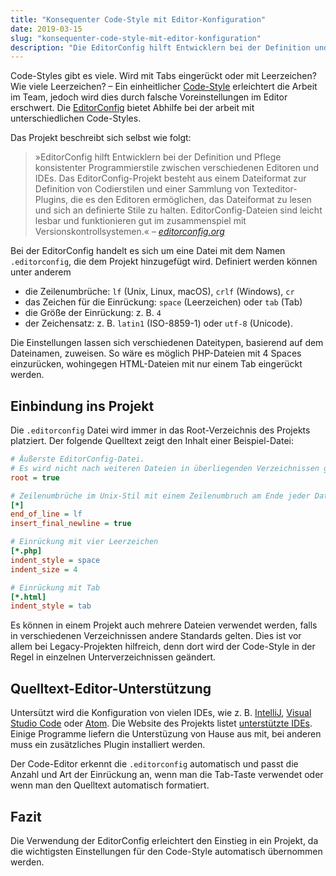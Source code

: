 ```yaml
---
title: "Konsequenter Code-Style mit Editor-Konfiguration"
date: 2019-03-15
slug: "konsequenter-code-style-mit-editor-konfiguration"
description: "Die EditorConfig hilft Entwicklern bei der Definition und Pflege konsistenter Programmierstile zwischen verschiedenen Editoren und IDEs."
---
```


Code-Styles gibt es viele. Wird mit Tabs eingerückt oder mit Leerzeichen? Wie viele Leerzeichen? –
Ein einheitlicher [Code-Style](https://de.wikipedia.org/wiki/Programmierstil) erleichtert die Arbeit im Team,
jedoch wird dies durch falsche Voreinstellungen im Editor erschwert.
Die [EditorConfig](https://editorconfig.org) bietet Abhilfe bei der arbeit mit unterschiedlichen Code-Styles.

<!--more-->

Das Projekt beschreibt sich selbst wie folgt:

> »EditorConfig hilft Entwicklern bei der Definition und Pflege konsistenter Programmierstile zwischen verschiedenen Editoren und IDEs.
> Das EditorConfig-Projekt besteht aus einem Dateiformat zur Definition von Codierstilen und einer Sammlung von Texteditor-Plugins, die es den Editoren ermöglichen, das Dateiformat zu lesen und sich an definierte Stile zu halten.
> EditorConfig-Dateien sind leicht lesbar und funktionieren gut im zusammenspiel mit Versionskontrollsystemen.«
> – <cite>[editorconfig.org](https://editorconfig.org)</cite>

Bei der EditorConfig handelt es sich um eine Datei mit dem Namen `.editorconfig`, die dem Projekt hinzugefügt wird.
Definiert werden können unter anderem

* die Zeilenumbrüche: `lf` (Unix, Linux, macOS), `crlf` (Windows), `cr`
* das Zeichen für die Einrückung: `space` (Leerzeichen) oder `tab` (Tab)
* die Größe der Einrückung: z. B. `4` 
* der Zeichensatz: z. B. `latin1` (ISO-8859-1) oder `utf-8` (Unicode).

Die Einstellungen lassen sich verschiedenen Dateitypen, basierend auf dem Dateinamen, zuweisen.
So wäre es möglich PHP-Dateien mit 4 Spaces einzurücken, wohingegen HTML-Dateien mit nur einem Tab eingerückt werden.

## Einbindung ins Projekt

Die `.editorconfig` Datei wird immer in das Root-Verzeichnis des Projekts platziert.
Der folgende Quelltext zeigt den Inhalt einer Beispiel-Datei:

```ini
# Äußerste EditorConfig-Datei.
# Es wird nicht nach weiteren Dateien in überliegenden Verzeichnissen gesucht.
root = true

# Zeilenumbrüche im Unix-Stil mit einem Zeilenumbruch am Ende jeder Datei
[*]
end_of_line = lf
insert_final_newline = true

# Einrückung mit vier Leerzeichen
[*.php]
indent_style = space
indent_size = 4

# Einrückung mit Tab
[*.html]
indent_style = tab
```

Es können in einem Projekt auch mehrere Dateien verwendet werden, falls in verschiedenen Verzeichnissen andere Standards gelten.
Dies ist vor allem bei Legacy-Projekten hilfreich, denn dort wird der Code-Style in der Regel in einzelnen Unterverzeichnissen geändert.

## Quelltext-Editor-Unterstützung

Untersützt wird die Konfiguration von vielen IDEs, wie z. B. [IntelliJ](https://www.jetbrains.com/idea/), [Visual Studio Code](https://code.visualstudio.com/) oder [Atom](https://atom.io/).
Die Website des Projekts listet [unterstützte IDEs](https://editorconfig.org/#download).
Einige Programme liefern die Unterstüzung von Hause aus mit, bei anderen muss ein zusätzliches Plugin installiert werden.

Der Code-Editor erkennt die `.editorconfig` automatisch und passt die Anzahl und Art der Einrückung an, wenn man  die Tab-Taste verwendet oder wenn man den Quelltext automatisch formatiert.

## Fazit

Die Verwendung der EditorConfig erleichtert den Einstieg in ein Projekt, da die wichtigsten Einstellungen für den Code-Style automatisch übernommen werden.
